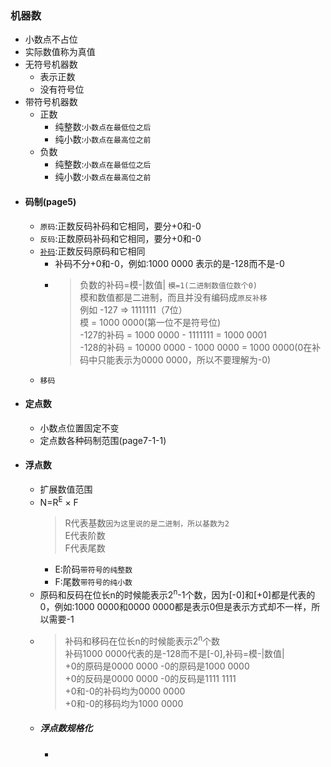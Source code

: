 ### 机器数
  + 小数点不占位
  + 实际数值称为真值
  + 无符号机器数
    + 表示正数
    + 没有符号位
  + 带符号机器数
    + 正数
      + 纯整数:`小数点在最低位之后`
      + 纯小数:`小数点在最高位之前`
    + 负数
      + 纯整数:`小数点在最低位之后`
      + 纯小数:`小数点在最高位之前`
  + #### 码制(page5)
    + `原码`:正数反码补码和它相同，要分+0和-0
    + `反码`:正数原码补码和它相同，要分+0和-0
    + [`补码`](https://blog.csdn.net/searchin_r/article/details/84075902):正数反码原码和它相同
      + 补码不分+0和-0，例如:1000 0000 表示的是-128而不是-0
      + > 负数的补码=模-|数值| `模=1(二进制数值位数个0)`</br>模和数值都是二进制，而且并没有编码成`原反补移`</br> 例如 -127 => 1111111（7位）</br>模 = 1000 0000(第一位不是符号位)</br>-127的补码 = 1000 0000 - 1111111 = 1000 0001</br>-128的补码 = 10000 0000 - 1000 0000 = 1000 0000(0在补码中只能表示为0000 0000，所以不要理解为-0)
    + `移码`
  + #### 定点数
    + 小数点位置固定不变
    + 定点数各种码制范围(page7-1-1)
  + #### 浮点数
    + 扩展数值范围
    + N=R<sup>E</sup> × F 
      > R代表基数`因为这里说的是二进制，所以基数为2` </br>E代表阶数</br>F代表尾数
      + E:阶码`带符号的纯整数`
      + F:尾数`带符号的纯小数`
    + 原码和反码在位长n的时候能表示2<sup>n</sup>-1个数，因为[-0]和[+0]都是代表的0，例如:1000 0000和0000 0000都是表示0但是表示方式却不一样，所以需要-1
    + > 补码和移码在位长n的时候能表示2<sup>n</sup>个数</br>
    补码1000 0000代表的是-128而不是[-0],补码=模-|数值|</br>
    +0的原码是0000 0000 -0的原码是1000 0000</br>
    +0的反码是0000 0000 -0的反码是1111 1111</br>
    +0和-0的补码均为0000 0000</br>
    +0和-0的移码均为1000 0000
    + ##### 浮点数规格化
      + 
